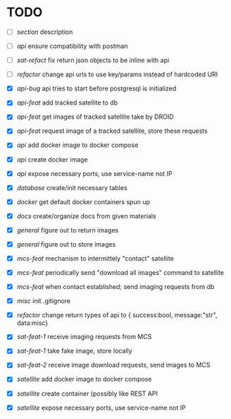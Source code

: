 # TODO

- [ ] *section*    description

- [ ] *api*        ensure compatibility with postman
- [ ] *sat-refact* fix return json objects to be inline with api
- [ ] *refactor*   change api urls to use key/params instead of hardcoded URI
- [X] *api-bug*    api tries to start before postgresql is initialized
- [X] *api-feat*   add tracked satellite to db
- [X] *api-feat*   get images of tracked satellite take by DROID
- [X] *api-feat*   request image of a tracked satellite, store these requests
- [X] *api*        add docker image to docker compose
- [X] *api*        create docker image
- [X] *api*        expose necessary ports, use service-name not IP
- [X] *database*   create/init necessary tables
- [X] *docker*     get default docker containers spun up
- [X] *docs*       create/organize docs from given materials
- [X] *general*    figure out to return images
- [X] *general*    figure out to store images
- [X] *mcs-feat*   mechanism to intermittely "contact" satellite
- [X] *mcs-feat*   periodically send "download all images" command to satellite
- [X] *mcs-feat*   when contact established; send imaging requests from db
- [X] *misc*       init .gitignore
- [X] *refactor*   change return types of api to { success:bool, message:"str", data:misc}
- [X] *sat-feat-1* receive imaging requests from MCS
- [X] *sat-feat-1* take fake image, store locally
- [X] *sat-feat-2* receive image download requests, send images to MCS
- [X] *satellite*  add docker image to docker compose
- [X] *satellite*  create container (possibly like REST API
- [X] *satellite*  expose necessary ports, use service-name not IP
